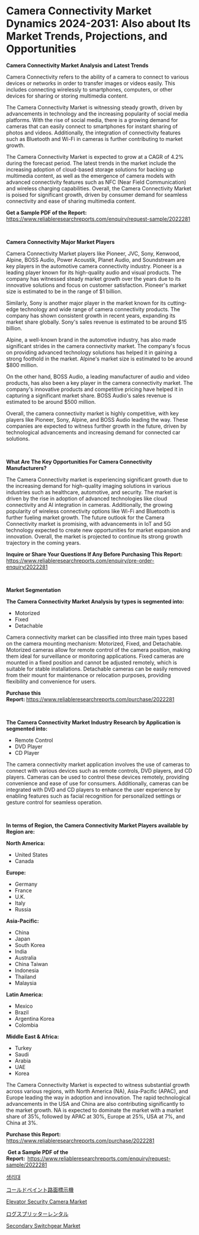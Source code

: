 <p><h1>Camera Connectivity Market Dynamics 2024-2031: Also about Its Market Trends, Projections, and Opportunities</h1></p><p><strong>Camera Connectivity Market Analysis and Latest Trends</strong></p>
<p><p>Camera Connectivity refers to the ability of a camera to connect to various devices or networks in order to transfer images or videos easily. This includes connecting wirelessly to smartphones, computers, or other devices for sharing or storing multimedia content.</p><p>The Camera Connectivity Market is witnessing steady growth, driven by advancements in technology and the increasing popularity of social media platforms. With the rise of social media, there is a growing demand for cameras that can easily connect to smartphones for instant sharing of photos and videos. Additionally, the integration of connectivity features such as Bluetooth and Wi-Fi in cameras is further contributing to market growth.</p><p>The Camera Connectivity Market is expected to grow at a CAGR of 4.2% during the forecast period. The latest trends in the market include the increasing adoption of cloud-based storage solutions for backing up multimedia content, as well as the emergence of camera models with advanced connectivity features such as NFC (Near Field Communication) and wireless charging capabilities. Overall, the Camera Connectivity Market is poised for significant growth, driven by consumer demand for seamless connectivity and ease of sharing multimedia content.</p></p>
<p><strong>Get a Sample PDF of the Report:&nbsp;</strong> <a href="https://www.reliableresearchreports.com/enquiry/request-sample/2022281">https://www.reliableresearchreports.com/enquiry/request-sample/2022281</a></p>
<p>&nbsp;</p>
<p><strong>Camera Connectivity Major Market Players</strong></p>
<p><p>Camera Connectivity Market players like Pioneer, JVC, Sony, Kenwood, Alpine, BOSS Audio, Power Acoustik, Planet Audio, and Soundstream are key players in the automotive camera connectivity industry. Pioneer is a leading player known for its high-quality audio and visual products. The company has witnessed steady market growth over the years due to its innovative solutions and focus on customer satisfaction. Pioneer's market size is estimated to be in the range of $1 billion.</p><p>Similarly, Sony is another major player in the market known for its cutting-edge technology and wide range of camera connectivity products. The company has shown consistent growth in recent years, expanding its market share globally. Sony's sales revenue is estimated to be around $15 billion.</p><p>Alpine, a well-known brand in the automotive industry, has also made significant strides in the camera connectivity market. The company's focus on providing advanced technology solutions has helped it in gaining a strong foothold in the market. Alpine's market size is estimated to be around $800 million.</p><p>On the other hand, BOSS Audio, a leading manufacturer of audio and video products, has also been a key player in the camera connectivity market. The company's innovative products and competitive pricing have helped it in capturing a significant market share. BOSS Audio's sales revenue is estimated to be around $500 million.</p><p>Overall, the camera connectivity market is highly competitive, with key players like Pioneer, Sony, Alpine, and BOSS Audio leading the way. These companies are expected to witness further growth in the future, driven by technological advancements and increasing demand for connected car solutions.</p></p>
<p>&nbsp;</p>
<p><strong>What Are The Key Opportunities For Camera Connectivity Manufacturers?</strong></p>
<p><p>The Camera Connectivity market is experiencing significant growth due to the increasing demand for high-quality imaging solutions in various industries such as healthcare, automotive, and security. The market is driven by the rise in adoption of advanced technologies like cloud connectivity and AI integration in cameras. Additionally, the growing popularity of wireless connectivity options like Wi-Fi and Bluetooth is further fueling market growth. The future outlook for the Camera Connectivity market is promising, with advancements in IoT and 5G technology expected to create new opportunities for market expansion and innovation. Overall, the market is projected to continue its strong growth trajectory in the coming years.</p></p>
<p><strong>Inquire or Share Your Questions If Any Before Purchasing This Report:</strong> <a href="https://www.reliableresearchreports.com/enquiry/pre-order-enquiry/2022281">https://www.reliableresearchreports.com/enquiry/pre-order-enquiry/2022281</a></p>
<p>&nbsp;</p>
<p><strong>Market Segmentation</strong></p>
<p><strong>The Camera Connectivity Market Analysis by types is segmented into:</strong></p>
<p><ul><li>Motorized</li><li>Fixed</li><li>Detachable</li></ul></p>
<p><p>Camera connectivity market can be classified into three main types based on the camera mounting mechanism: Motorized, Fixed, and Detachable. Motorized cameras allow for remote control of the camera position, making them ideal for surveillance or monitoring applications. Fixed cameras are mounted in a fixed position and cannot be adjusted remotely, which is suitable for stable installations. Detachable cameras can be easily removed from their mount for maintenance or relocation purposes, providing flexibility and convenience for users.</p></p>
<p><strong>Purchase this Report:&nbsp;</strong><a href="https://www.reliableresearchreports.com/purchase/2022281">https://www.reliableresearchreports.com/purchase/2022281</a></p>
<p>&nbsp;</p>
<p><strong>The Camera Connectivity Market Industry Research by Application is segmented into:</strong></p>
<p><ul><li>Remote Control</li><li>DVD Player</li><li>CD Player</li></ul></p>
<p><p>The camera connectivity market application involves the use of cameras to connect with various devices such as remote controls, DVD players, and CD players. Cameras can be used to control these devices remotely, providing convenience and ease of use for consumers. Additionally, cameras can be integrated with DVD and CD players to enhance the user experience by enabling features such as facial recognition for personalized settings or gesture control for seamless operation.</p></p>
<p>&nbsp;</p>
<p><strong>In terms of Region, the Camera Connectivity Market Players available by Region are:</strong></p>
<p>
    <p> <strong> North America: </strong>
        <ul>
            <li>United States</li>
            <li>Canada</li>
        </ul>
        </p> 
    <p> <strong> Europe: </strong>
        <ul>
            <li>Germany</li>
            <li>France</li>
            <li>U.K.</li>
            <li>Italy</li>
            <li>Russia</li>
        </ul>
        </p> 
    <p> <strong> Asia-Pacific: </strong>
        <ul>
            <li>China</li>
            <li>Japan</li>
            <li>South Korea</li>
            <li>India</li>
            <li>Australia</li>
            <li>China Taiwan</li>
            <li>Indonesia</li>
            <li>Thailand</li>
            <li>Malaysia</li>
        </ul>
        </p> 
    <p> <strong> Latin America: </strong>
        <ul>
            <li>Mexico</li>
            <li>Brazil</li>
            <li>Argentina Korea</li>
            <li>Colombia</li>
        </ul>
        </p> 
    <p> <strong> Middle East & Africa: </strong>
        <ul>
            <li>Turkey</li>
            <li>Saudi</li>
            <li>Arabia</li>
            <li>UAE</li>
            <li>Korea</li>
        </ul>
    </p>
    </p>
<p><p>The Camera Connectivity Market is expected to witness substantial growth across various regions, with North America (NA), Asia-Pacific (APAC), and Europe leading the way in adoption and innovation. The rapid technological advancements in the USA and China are also contributing significantly to the market growth. NA is expected to dominate the market with a market share of 35%, followed by APAC at 30%, Europe at 25%, USA at 7%, and China at 3%.</p></p>
<p><strong>Purchase this Report: </strong><a href="https://www.reliableresearchreports.com/purchase/2022281">https://www.reliableresearchreports.com/purchase/2022281</a></p>
<p>&nbsp;<strong>Get a Sample PDF of the Report:&nbsp;&nbsp;</strong><a href="https://www.reliableresearchreports.com/enquiry/request-sample/2022281">https://www.reliableresearchreports.com/enquiry/request-sample/2022281</a></p>
<p><strong></strong></p>
<p><p><a href="https://github.com/bunxhcci35271755/Market-Research-Report-List-1/blob/main/779279711530.md">생리대</a></p><p><a href="https://github.com/Calvi3ynJerde867/Market-Research-Report-List-1/blob/main/914800112236.md">コールドペイント路面標示機</a></p><p><a href="https://github.com/Chiragrp22/Market-Research-Report-List-3/blob/main/elevator-security-camera-market.md">Elevator Security Camera Market</a></p><p><a href="https://github.com/hwbcz413288296/Market-Research-Report-List-1/blob/main/259276012235.md">ログスプリッターレンタル</a></p><p><a href="https://github.com/derrinmiltonellis35gcl/Market-Research-Report-List-2/blob/main/secondary-switchgear-market.md">Secondary Switchgear Market</a></p></p>